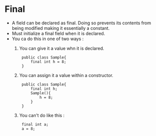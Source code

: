# Final

- A field can be declared as final. Doing so prevents its contents from being modified making it essentially a constant.
- Must initialize a final field when it is declared.
- You ca do this in one of two ways :
    1. You can give it a value whn it is declared.

            public class Sample{
                final int h = 8;
            }

    2. You can assign it a value within a constructor.

            public class Sample{
                final int h;
                Sample(){
                    h = 8;
                }
            }

    3. You can't do like this :

            final int a;
            a = 8;